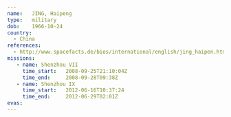 ```yaml
---
name:	JING, Haipeng
type:	military
dob:	1966-10-24
country:
  - China
references:
  - http://www.spacefacts.de/bios/international/english/jing_haipen.htm
missions:
   - name: Shenzhou VII
     time_start:   2008-09-25T21:10:04Z
     time_end:     2008-09-28T09:38Z
   - name: Shenzhou IX
     time_start:   2012-06-16T10:37:24
     time_end:     2012-06-29T02:01Z
evas:
---
```

